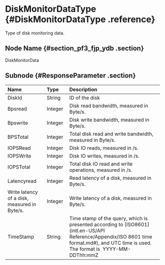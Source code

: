 # DiskMonitorDataType {#DiskMonitorDataType .reference}

Type of disk monitoring data.

## Node Name {#section_pf3_fjp_ydb .section}

DiskMonitorData

## Subnode {#ResponseParameter .section}

|Name|Type|Description|
|:---|:---|:----------|
|DiskId|String|ID of the disk|
|Bpsread|Integer|Disk read bandwidth, measured in Byte/s.|
|Bpswrite|Integer|Disk write bandwidth, measured in Byte/s.|
|BPSTotal|Integer|Total disk read and write bandwidth, measured in Byte/s.|
|IOPSRead|Integer|Disk IO reads, measured in /s.|
|IOPSWrite|Integer |Disk IO writes, measured in /s.|
|IOPSTotal|Integer|Total disk IO read and write operations, measured in /s.|
|Latencyread|Integer|Read latency of a disk, measured in Byte/s.|
|Write latency of a disk, measured in Byte/s.|Integer|Write latency of a disk, measured in Byte/s.|
|TimeStamp|String|Time stamp of the query, which is presented according to [ISO8601](intl.en-US/API Reference/Appendix/ISO 8601 time format.md#), and UTC time is used. The format is  YYYY-MM-DDThh:mmZ|

